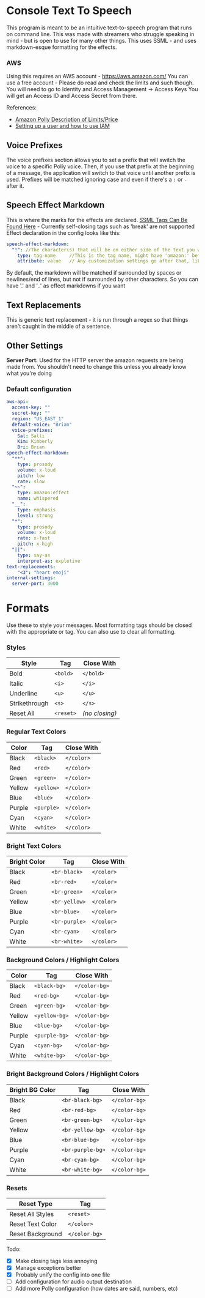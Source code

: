 # Console Text To Speech
This program is meant to be an intuitive text-to-speech program that runs on command line. 
  This was made with streamers who struggle speaking in mind - but is open to use for many other things.
  This uses SSML - and uses markdown-esque formatting for the effects.

### AWS
Using this requires an AWS account - https://aws.amazon.com/
You can use a free account - Please do read and check the limits and such though.
You will need to go to Identity and Access Management -> Access Keys
You will get an Access ID and Access Secret from there.

References:
- [Amazon Polly Description of Limits/Price](https://aws.amazon.com/polly/pricing/)
- [Setting up a user and how to use IAM](https://docs.aws.amazon.com/signer/latest/developerguide/iam-setup.html)

## Voice Prefixes

The voice prefixes section allows you to set a prefix that will switch the voice to a specific Polly voice.
Then, if you use that prefix at the beginning of a message, the application will switch to that voice until another prefix is used. 
Prefixes will be matched ignoring case and even if there's a `:` or `-` after it.

## Speech Effect Markdown

This is where the marks for the effects are declared. [SSML Tags Can Be Found Here](https://docs.aws.amazon.com/polly/latest/dg/supportedtags.html) - Currently self-closing tags such as 'break' are not supported
Effect declaration in the config looks like this:

```yml
speech-effect-markdown:
  "!": //The character(s) that will be on either side of the text you want the effect to be used on
    type: tag-name     //This is the tag name, might have 'amazon:' before it
    attribute: value   // Any customization settings go after that, like "volume" and "loud"
```

By default, the markdown will be matched if surrounded by spaces or newlines/end of lines, but not if surrounded by other characters. 
So you can have '.' and '..' as effect markdowns if you want


## Text Replacements

This is generic text replacement - it is run through a regex so that things aren't caught in the middle of a sentence. 

## Other Settings

**Server Port:**
Used for the HTTP server the amazon requests are being made from. You shouldn't need to change this unless you already know what you're doing

### Default configuration

```yml
aws-api:
  access-key: ""
  secret-key: ""
  region: "US_EAST_1"
  default-voice: "Brian"
  voice-prefixes:
    Sal: Salli
    Kim: Kimberly
    Bri: Brian
speech-effect-markdown:
  "**":
    type: prosody
    volume: x-loud
    pitch: low
    rate: slow
  "~~":
    type: amazon:effect
    name: whispered
  "__":
    type: emphasis
    level: strong
  "*":
    type: prosody
    volume: x-loud
    rate: x-fast
    pitch: x-high
  "||":
    type: say-as
    interpret-as: expletive
text-replacements:
    "<3": "heart emoji"
internal-settings:
  server-port: 3000

```

# Formats
Use these to style your messages. Most formatting tags should be closed with the appropriate </tag> or </color> tag. You can also use <reset> to clear all formatting.

### Styles
| Style         | Tag       | Close With     |
| ------------- | --------- | -------------- |
| Bold          | `<bold>`  | `</bold>`      |
| Italic        | `<i>`     | `</i>`         |
| Underline     | `<u>`     | `</u>`         |
| Strikethrough | `<s>`     | `</s>`         |
| Reset All     | `<reset>` | *(no closing)* |

### Regular Text Colors
| Color  | Tag        | Close With |
| ------ | ---------- | ---------- |
| Black  | `<black>`  | `</color>` |
| Red    | `<red>`    | `</color>` |
| Green  | `<green>`  | `</color>` |
| Yellow | `<yellow>` | `</color>` |
| Blue   | `<blue>`   | `</color>` |
| Purple | `<purple>` | `</color>` |
| Cyan   | `<cyan>`   | `</color>` |
| White  | `<white>`  | `</color>` |

### Bright Text Colors

| Bright Color | Tag           | Close With |
| ------------ | ------------- | ---------- |
| Black        | `<br-black>`  | `</color>` |
| Red          | `<br-red>`    | `</color>` |
| Green        | `<br-green>`  | `</color>` |
| Yellow       | `<br-yellow>` | `</color>` |
| Blue         | `<br-blue>`   | `</color>` |
| Purple       | `<br-purple>` | `</color>` |
| Cyan         | `<br-cyan>`   | `</color>` |
| White        | `<br-white>`  | `</color>` |


### Background Colors / Highlight Colors
| Color  | Tag           | Close With    |
| ------ | ------------- | ------------- |
| Black  | `<black-bg>`  | `</color-bg>` |
| Red    | `<red-bg>`    | `</color-bg>` |
| Green  | `<green-bg>`  | `</color-bg>` |
| Yellow | `<yellow-bg>` | `</color-bg>` |
| Blue   | `<blue-bg>`   | `</color-bg>` |
| Purple | `<purple-bg>` | `</color-bg>` |
| Cyan   | `<cyan-bg>`   | `</color-bg>` |
| White  | `<white-bg>`  | `</color-bg>` |

### Bright Background Colors / Highlight Colors

| Bright BG Color | Tag              | Close With    |
| --------------- | ---------------- | ------------- |
| Black           | `<br-black-bg>`  | `</color-bg>` |
| Red             | `<br-red-bg>`    | `</color-bg>` |
| Green           | `<br-green-bg>`  | `</color-bg>` |
| Yellow          | `<br-yellow-bg>` | `</color-bg>` |
| Blue            | `<br-blue-bg>`   | `</color-bg>` |
| Purple          | `<br-purple-bg>` | `</color-bg>` |
| Cyan            | `<br-cyan-bg>`   | `</color-bg>` |
| White           | `<br-white-bg>`  | `</color-bg>` |

### Resets

| Reset Type       | Tag           |
| ---------------- | ------------- |
| Reset All Styles | `<reset>`     |
| Reset Text Color | `</color>`    |
| Reset Background | `</color-bg>` |


Todo:

- [x] Make closing tags less annoying
- [x] Manage exceptions better
- [x] Probably unify the config into one file
- [ ] Add configuration for audio output destination
- [ ] Add more Polly configuration (how dates are said, numbers, etc)
